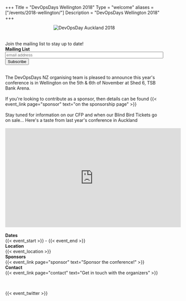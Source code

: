 +++
Title = "DevOpsDays Wellington 2018"
Type = "welcome"
aliases = ["/events/2018-wellington/"]
Description = "DevOpsDays Wellington 2018"
+++

<!-- <div style="text-align:center;">
  {{< event_logo >}}
</div> -->
<div class="row">
  <div class = "col-md-12">
    <div style="text-align:center;">
      <img alt="DevOpsDay Auckland 2018" src="/events/2018-wellington/logo-wide.png" class="welcome-page-event-logo"/>
    </div>
  </div>
</div>
<br/><br/>
<div class="row">
  <div class="col-md-6 offset-md-2">
    Join the mailing list to stay up to date!
  </div>
</div>
  <!-- Begin MailChimp Signup Form -->
<form action="https://devopsdays.us16.list-manage.com/subscribe/post?u=41a04a7fc979777e2b39f48f0&amp;id=04e1d9e9f1"
      method="post" target="_blank" novalidate>
  <div class = "row">
      <div class = "col-md-2">
        <strong>Mailing List</strong>
      </div>
      <div class = "col-md-6">
	      <div><input type="email" value="" name="EMAIL" id="mce-EMAIL" placeholder="email address" style="width:100%" required></div>
        <!-- real people should not fill this in and expect good things - do not remove this or risk form bot signups-->
        <div style="position: absolute; left: -5000px;" aria-hidden="true"><input type="text" name="b_41a04a7fc979777e2b39f48f0_04e1d9e9f1" tabindex="-1" value=""></div>
      </div>
      <div class = "col-md-2">
        <input type="submit" value="Subscribe" name="subscribe" class="button"/>
      </div>
  </div>
</form>
<div class="row">
  <div class = "col-md-8">
    <br/>
    The DevOpsDays NZ organising team is pleased to announce this year's conference is in Wellington on the 5th &amp; 6th of November at Shed 6, TSB Bank Arena.
    <br/><br/>
    If you're looking to contribute as a sponsor, then details can be found {{< event_link page="sponsor" text="on the sponsorship page" >}}
    <br/><br/>
    Stay tuned for information on our CFP and when our Blind Bird Tickets go on sale...
    Here's a taste from last year's conference in Auckland
    <br/><br/>
     <iframe width="560" height="315" src="https://www.youtube.com/embed/qw7I1Pm1ZrU" frameborder="0" allow="autoplay; encrypted-media" allowfullscreen></iframe>
    <br/><br/>
  </div>
</div>

<div class = "row">
  <div class = "col-md-2">
    <strong>Dates</strong>
  </div>
  <div class = "col-md-8">
    {{< event_start >}} - {{< event_end >}}
  </div>
</div>

<div class = "row">
  <div class = "col-md-2">
    <strong>Location</strong>
  </div>
  <div class = "col-md-8">
    {{< event_location >}}
  </div>
</div>

<!-- <div class = "row">
  <div class = "col-md-2">
    <strong>Register</strong>
  </div>
  <div class = "col-md-8">
    {{< event_link page="registration" text="Register to attend the conference!" >}}
  </div>
</div> -->

<!-- <div class = "row">
  <div class = "col-md-2">
    <strong>Propose</strong>
  </div>
  <div class = "col-md-8">
    {{< event_link page="propose" text="Propose a talk!" >}}
  </div>
</div> -->

<!-- <div class = "row">
  <div class = "col-md-2">
    <strong>Program</strong>
  </div>
  <div class = "col-md-8">
    View the {{< event_link page="program" text="program." >}}
  </div>
</div> -->

<!-- <div class = "row">
  <div class = "col-md-2">
    <strong>Speakers</strong>
  </div>
  <div class = "col-md-8">
    Check out the {{< event_link page="speakers" text="speakers!" >}}
  </div>
</div> -->

<div class = "row">
  <div class = "col-md-2">
    <strong>Sponsors</strong>
  </div>
  <div class = "col-md-8">
    {{< event_link page="sponsor" text="Sponsor the conference!" >}}
  </div>
</div>

<div class = "row">
  <div class = "col-md-2">
    <strong>Contact</strong>
  </div>
  <div class = "col-md-8">
    {{< event_link page="contact" text="Get in touch with the organizers" >}}
  </div>
</div>



<!--End mc_embed_signup-->
<!-- Uncomment if you added your city twitter name -->
<br/><br/>
{{< event_twitter >}}

